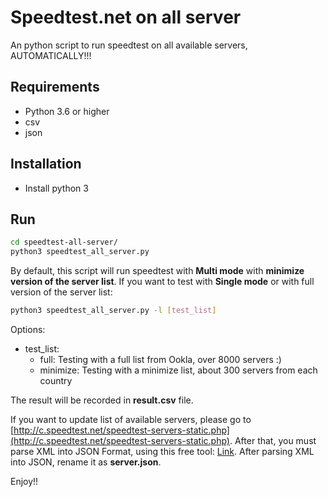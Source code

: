 # Speedtest.net on all server

An python script to run speedtest on all available servers, AUTOMATICALLY!!!

## Requirements

- Python 3.6 or higher
- csv
- json

## Installation

- Install python 3


## Run
```sh
cd speedtest-all-server/
python3 speedtest_all_server.py
```

By default, this script will run speedtest with <b>Multi mode</b> with <b>minimize version of the server list</b>. If you want to test with <b>Single mode</b> or with full version of the server list:

```sh
python3 speedtest_all_server.py -l [test_list]
```

Options:

- test_list:
    - full: Testing with a full list from Ookla, over 8000 servers :)
    - minimize: Testing with a minimize list, about 300 servers from each country



The result will be recorded in <b>result.csv</b> file. 

If you want to update list of available servers, please go to [http://c.speedtest.net/speedtest-servers-static.php](http://c.speedtest.net/speedtest-servers-static.php). After that, you must parse XML into JSON Format, using this free tool: [Link](https://codebeautify.org/xmltojson). After parsing XML into JSON, rename it as <b>server.json</b>.

Enjoy!!